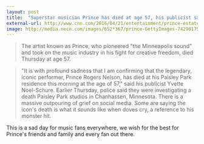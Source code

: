 ```yaml
---
layout: post
title:  "Superstar musician Prince has died at age 57, his publicist says."
external-url: http://www.cnn.com/2016/04/21/entertainment/prince-estate-death/
image: http://media.necn.com/images/652*367/prince-GettyImages-74290175.jpg
---
```


> The artist known as Prince, who pioneered "the Minneapolis sound" and took on the music industry in his fight for creative freedom, died Thursday at age 57.

> "It is with profound sadness that I am confirming that the legendary, iconic performer, Prince Rogers Nelson, has died at his Paisley Park residence this morning at the age of 57," said his publicist Yvette Noel-Schure.
Earlier Thursday, police said they were investigating a death Paisley Park studios in Chanhassen, Minnesota.
> There is a massive outpouring of grief on social media. Some are saying the icon's death is what it sounds like when doves cry, a reference to his monster hit.

This is a sad day for music fans everywhere, we wish for the best for Prince's friends and family and every fan out there.